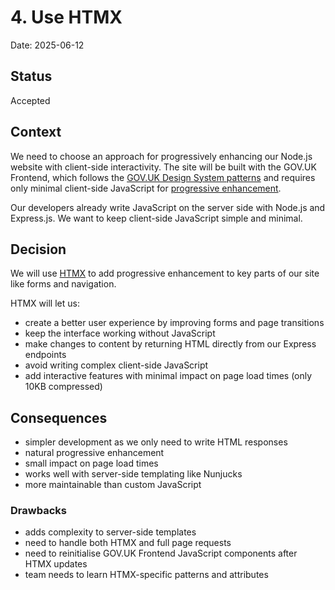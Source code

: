 # 4. Use HTMX

Date: 2025-06-12

## Status

Accepted

## Context

We need to choose an approach for progressively enhancing our Node.js website
with client-side interactivity. The site will be built with the GOV.UK Frontend,
which follows the
[GOV.UK Design System patterns](https://design-system.service.gov.uk/patterns/)
and requires only minimal client-side JavaScript for
[progressive enhancement](https://www.gov.uk/service-manual/technology/using-progressive-enhancement).

Our developers already write JavaScript on the server side with Node.js and
Express.js. We want to keep client-side JavaScript simple and minimal.

## Decision

We will use [HTMX](https://htmx.org/docs/) to add progressive enhancement to key
parts of our site like forms and navigation.

HTMX will let us:

- create a better user experience by improving forms and page transitions
- keep the interface working without JavaScript
- make changes to content by returning HTML directly from our Express endpoints
- avoid writing complex client-side JavaScript
- add interactive features with minimal impact on page load times (only 10KB
  compressed)

## Consequences

- simpler development as we only need to write HTML responses
- natural progressive enhancement
- small impact on page load times
- works well with server-side templating like Nunjucks
- more maintainable than custom JavaScript

### Drawbacks

- adds complexity to server-side templates
- need to handle both HTMX and full page requests
- need to reinitialise GOV.UK Frontend JavaScript components after HTMX updates
- team needs to learn HTMX-specific patterns and attributes
